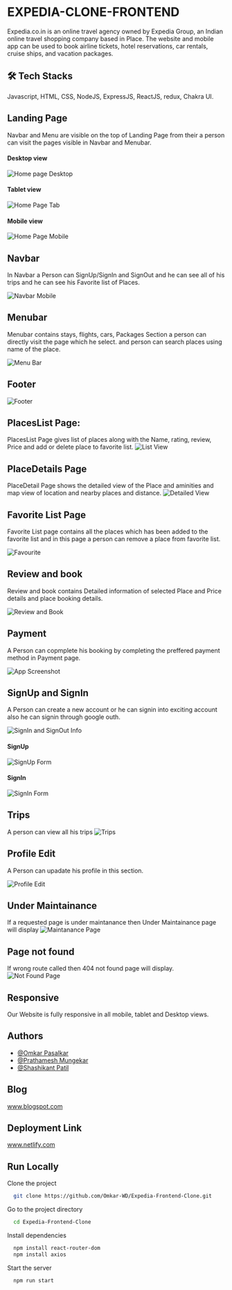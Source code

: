
# EXPEDIA-CLONE-FRONTEND

Expedia.co.in is an online travel agency owned by Expedia Group, an Indian online travel shopping company based in Place. The website and mobile app can be used to book airline tickets, hotel reservations, car rentals, cruise ships, and vacation packages.

## 🛠 Tech Stacks
Javascript, HTML, CSS, NodeJS, ExpressJS, ReactJS, redux, Chakra UI.

## Landing Page
Navbar and Menu are visible on the top of Landing Page from their a person can visit the pages visible in Navbar and Menubar.

#### Desktop view
![Home page Desktop](https://user-images.githubusercontent.com/96103433/161424736-3c96d20a-43c6-4270-8cdf-08d9af52a275.png)


#### Tablet view
![Home Page Tab](https://user-images.githubusercontent.com/96103433/161424767-32cb5ae5-2e86-4e56-921f-082d39ca0c44.png)


 #### Mobile view
![Home Page Mobile](https://user-images.githubusercontent.com/96103433/161424809-c45636b8-6c29-412b-867a-b7c831f76bf4.png)



## Navbar
In Navbar a Person can SignUp/SignIn and SignOut and he can see all of his trips and he can see his Favorite list of Places.

![Navbar Mobile](https://user-images.githubusercontent.com/96103433/161424845-4a8536a8-611d-4edb-8c4f-8f9ecd13c48c.PNG)

## Menubar
Menubar contains stays, flights, cars, Packages Section a person can directly visit the page which he select. and person can search places using name of the place.

![Menu Bar](https://user-images.githubusercontent.com/96103433/161424859-4aa5b7b8-8b62-4e2e-a09d-b27db7d1559b.PNG)


## Footer
![Footer](https://user-images.githubusercontent.com/96103433/161424865-08b421f2-76ee-4064-9e9e-d79c2efbd6d1.PNG)



## PlacesList Page:

PlacesList Page gives list of places along with the Name, rating, review, Price and add or delete place to favorite list.
![List View](https://user-images.githubusercontent.com/96103433/161424888-b3fd9c73-1a4a-4fdd-9920-cb8dfc66ed91.PNG)


## PlaceDetails Page
PlaceDetail Page shows the detailed view of the Place and aminities and map view of location and nearby places and distance. 
![Detailed View](https://user-images.githubusercontent.com/96103433/161424901-00ae13c0-1639-41b8-b03c-f9c70b84288e.PNG)



## Favorite List Page

Favorite List page contains all the places which has been added to the favorite list and in this page a person can remove a place from favorite list.

![Favourite](https://user-images.githubusercontent.com/96103433/161424914-c8d2a054-e045-4368-854a-20157852a089.PNG)


## Review and book

Review and book contains Detailed information of selected Place and Price details and place booking details.

![Review and Book](https://user-images.githubusercontent.com/96103433/161424922-b2140d6d-c677-411b-bbce-00d20a1a836a.PNG)


## Payment
A Person can copmplete his booking by completing the preffered payment method in Payment page.

![App Screenshot](https://via.placeholder.com/468x300?text=App+Screenshot+Here)

## SignUp and SignIn

A Person can create a new account or he can signin into exciting account also he can signin through google outh.

![SignIn and SignOut Info](https://user-images.githubusercontent.com/96103433/161424940-35fa06ef-3edc-4414-8621-89532f7fb71b.PNG)


#### SignUp
![SignUp Form](https://user-images.githubusercontent.com/96103433/161424944-ce398ec8-dc30-496c-a575-1774733e7cbc.PNG)


#### SignIn
![SignIn Form](https://user-images.githubusercontent.com/96103433/161424949-6750f605-9a1a-474e-bb67-60e582704f99.PNG)



## Trips

A person can view all his trips
![Trips](https://user-images.githubusercontent.com/96103433/161424960-7f7925e7-521e-4a41-87b1-00edb233312b.PNG)


## Profile Edit

A Person can upadate his profile in this section.

![Profile Edit](https://user-images.githubusercontent.com/96103433/161424972-463a60fb-a709-4c56-b8cb-78c617a88dcf.PNG)


## Under Maintainance

If a requested page is under maintanance then Under Maintainance page will display
![Maintanance Page](https://user-images.githubusercontent.com/96103433/161424985-f242eab2-2b32-45f6-af05-c631bd7454e4.PNG)


## Page not found

If wrong route called then 404 not found page will display. 
![Not Found Page](https://user-images.githubusercontent.com/96103433/161425093-70e2c38a-d257-4186-b755-a29cb0fdfdf1.PNG)


## Responsive

Our Website is fully responsive in all mobile, tablet and Desktop views.
## Authors

- [@Omkar Pasalkar](https://github.com/Omkar-WD)
- [@Prathamesh Mungekar](https://github.com/prathamsm7)
- [@Shashikant Patil](https://github.com/shashi530)

## Blog

www.blogspot.com
## Deployment Link

www.netlify.com
## Run Locally

Clone the project

```bash
  git clone https://github.com/Omkar-WD/Expedia-Frontend-Clone.git
```

Go to the project directory

```bash
  cd Expedia-Frontend-Clone
```

Install dependencies

```bash
  npm install react-router-dom
  npm install axios
```

Start the server

```bash
  npm run start
```

